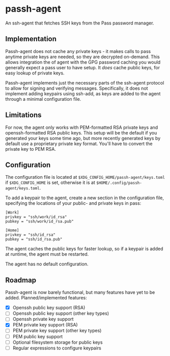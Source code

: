 # passh-agent
An ssh-agent that fetches SSH keys from the Pass password manager.

## Implementation
Passh-agent does not cache any private keys - it makes calls to pass anytime
private keys are needed, so they are decrypted on-demand.
This allows integration the of agent with the GPG password caching you would
generally expect a pass user to have setup.
It *does* cache public keys, for easy lookup of private keys.

Passh-agent implements just the necessary parts of the ssh-agent protocol to
allow for signing and verifying messages.
Specifically, it does not implement adding keypairs using ssh-add,
as keys are added to the agent through a minimal configuration file.

## Limitations
For now, the agent only works with PEM-formatted RSA private keys and
openssh-formatted RSA public keys.
This setup will be the default if you generated your keys some time
ago, but more recently generated keys by default use a proprietary private
key format. You'll have to convert the private key to PEM RSA.

## Configuration
The configuration file is located at `$XDG_CONFIG_HOME/passh-agent/keys.toml` if
`$XDG_CONFIG_HOME` is set, otherwise it is at `$HOME/.config/passh-agent/keys.toml`.

To add a keypair to the agent, create a new section in the configuration file,
specifying the locations of your public- and private keys in pass:

```
[Work]
privkey = "ssh/work/id_rsa"
pubkey = "ssh/work/id_rsa.pub"

[Home]
privkey = "ssh/id_rsa"
pubkey = "ssh/id_rsa.pub"
```

The agent caches the public keys for faster lookup, so if a keypair is added at
runtime, the agent must be restarted.

The agent has no default configuration.

## Roadmap
Passh-agent is now barely functional, but many features have yet to be added.
Planned/implemented features:
 - [x] Openssh public key support (RSA)
 - [ ] Openssh public key support (other key types)
 - [ ] Openssh private key support
 - [x] PEM private key support (RSA)
 - [ ] PEM private key support (other key types)
 - [ ] PEM public key support
 - [ ] Optional filesystem storage for public keys
 - [ ] Regular expressions to configure keypairs
